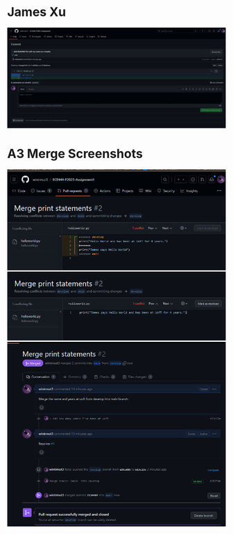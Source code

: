 # James Xu

![commit screenshot](commit_sc.png)

# A3 Merge Screenshots
![conflict](activity_3_merge_conflict.png)
![resolution](activity_3_merge_conflict_resolved.png)
![gh_sc](activity_3_merge_success.png)
